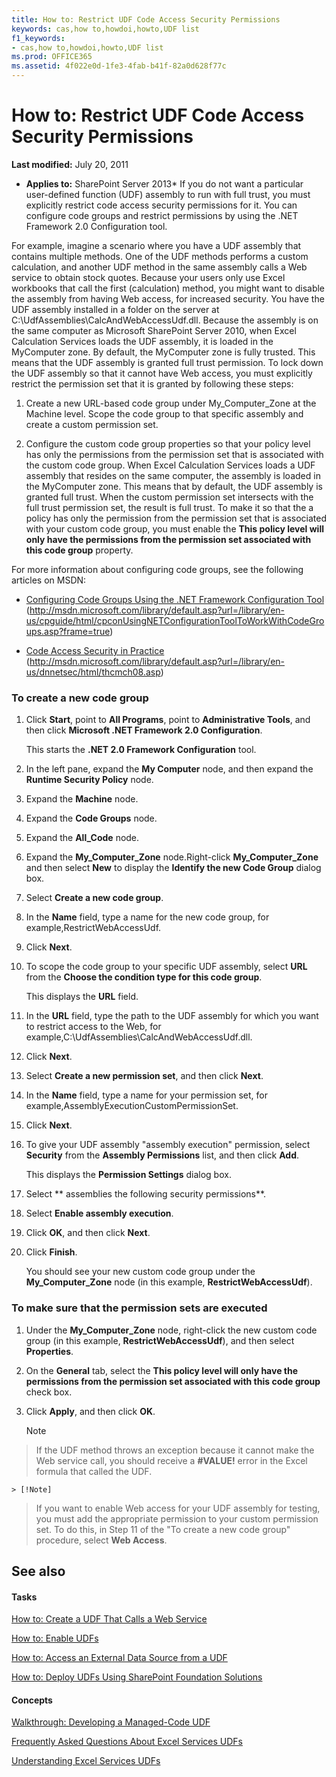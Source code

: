 ```yaml
---
title: How to: Restrict UDF Code Access Security Permissions
keywords: cas,how to,howdoi,howto,UDF list
f1_keywords:
- cas,how to,howdoi,howto,UDF list
ms.prod: OFFICE365
ms.assetid: 4f022e0d-1fe3-4fab-b41f-82a0d628f77c
---
```



# How to: Restrict UDF Code Access Security Permissions

 **Last modified:** July 20, 2011
  
    
    

 * **Applies to:** SharePoint Server 2013* 
If you do not want a particular user-defined function (UDF) assembly to run with full trust, you must explicitly restrict code access security permissions for it. You can configure code groups and restrict permissions by using the .NET Framework 2.0 Configuration tool. 
  
    
    

For example, imagine a scenario where you have a UDF assembly that contains multiple methods. One of the UDF methods performs a custom calculation, and another UDF method in the same assembly calls a Web service to obtain stock quotes. Because your users only use Excel workbooks that call the first (calculation) method, you might want to disable the assembly from having Web access, for increased security. You have the UDF assembly installed in a folder on the server at C:\\UdfAssemblies\\CalcAndWebAccessUdf.dll. Because the assembly is on the same computer as Microsoft SharePoint Server 2010, when Excel Calculation Services loads the UDF assembly, it is loaded in the MyComputer zone. By default, the MyComputer zone is fully trusted. This means that the UDF assembly is granted full trust permission. To lock down the UDF assembly so that it cannot have Web access, you must explicitly restrict the permission set that it is granted by following these steps: 
1. Create a new URL-based code group under My_Computer_Zone at the Machine level. Scope the code group to that specific assembly and create a custom permission set. 
    
  
2. Configure the custom code group properties so that your policy level has only the permissions from the permission set that is associated with the custom code group. When Excel Calculation Services loads a UDF assembly that resides on the same computer, the assembly is loaded in the MyComputer zone. This means that by default, the UDF assembly is granted full trust. When the custom permission set intersects with the full trust permission set, the result is full trust. To make it so that the a policy has only the permission from the permission set that is associated with your custom code group, you must enable the  **This policy level will only have the permissions from the permission set associated with this code group** property.
    
  
For more information about configuring code groups, see the following articles on MSDN: 
-  [Configuring Code Groups Using the .NET Framework Configuration Tool](http://msdn.microsoft.com/library/default.asp?url=/library/en-us/cpguide/html/cpconUsingNETConfigurationToolToWorkWithCodeGroups.asp?frame=true) (http://msdn.microsoft.com/library/default.asp?url=/library/en-us/cpguide/html/cpconUsingNETConfigurationToolToWorkWithCodeGroups.asp?frame=true)
    
  
-  [Code Access Security in Practice](http://msdn.microsoft.com/library/default.asp?url=/library/en-us/dnnetsec/html/thcmch08.asp) (http://msdn.microsoft.com/library/default.asp?url=/library/en-us/dnnetsec/html/thcmch08.asp)
    
  

### To create a new code group


1. Click  **Start**, point to  **All Programs**, point to  **Administrative Tools**, and then click  **Microsoft .NET Framework 2.0 Configuration**. 
    
    This starts the  **.NET 2.0 Framework Configuration** tool.
    
  
2. In the left pane, expand the  **My Computer** node, and then expand the **Runtime Security Policy** node.
    
  
3. Expand the  **Machine** node.
    
  
4. Expand the  **Code Groups** node.
    
  
5. Expand the  **All_Code** node.
    
  
6. Expand the  **My_Computer_Zone** node.Right-click **My_Computer_Zone** and then select **New** to display the **Identify the new Code Group** dialog box.
    
  
7. Select  **Create a new code group**. 
    
  
8. In the  **Name** field, type a name for the new code group, for example,RestrictWebAccessUdf. 
    
  
9. Click  **Next**. 
    
  
10. To scope the code group to your specific UDF assembly, select  **URL** from the **Choose the condition type for this code group**. 
    
    This displays the  **URL** field.
    
  
11. In the  **URL** field, type the path to the UDF assembly for which you want to restrict access to the Web, for example,C:\\UdfAssemblies\\CalcAndWebAccessUdf.dll. 
    
  
12. Click  **Next**. 
    
  
13. Select  **Create a new permission set**, and then click  **Next**. 
    
  
14. In the  **Name** field, type a name for your permission set, for example,AssemblyExecutionCustomPermissionSet. 
    
  
15. Click  **Next**. 
    
  
16. To give your UDF assembly "assembly execution" permission, select  **Security** from the **Assembly Permissions** list, and then click **Add**. 
    
    This displays the  **Permission Settings** dialog box.
    
  
17. Select  ** assemblies the following security permissions**. 
    
  
18. Select  **Enable assembly execution**. 
    
  
19. Click  **OK**, and then click  **Next**. 
    
  
20. Click  **Finish**. 
    
    You should see your new custom code group under the  **My_Computer_Zone** node (in this example, **RestrictWebAccessUdf**). 
    
  

### To make sure that the permission sets are executed


1. Under the  **My_Computer_Zone** node, right-click the new custom code group (in this example, **RestrictWebAccessUdf**), and then select  **Properties**. 
    
  
2. On the  **General** tab, select the **This policy level will only have the permissions from the permission set associated with this code group** check box.
    
  
3. Click  **Apply**, and then click  **OK**. 
    
    > [!Note]  
> If the UDF method throws an exception because it cannot make the Web service call, you should receive a  **#VALUE!** error in the Excel formula that called the UDF.

    > [!Note]  
>  If you want to enable Web access for your UDF assembly for testing, you must add the appropriate permission to your custom permission set. To do this, in Step 11 of the "To create a new code group" procedure, select **Web Access**. 

## See also


#### Tasks


  
    
    
 [How to: Create a UDF That Calls a Web Service](how-to-create-a-udf-that-calls-a-web-service.md)
  
    
    
 [How to: Enable UDFs](how-to-enable-udfs.md)
  
    
    
 [How to: Access an External Data Source from a UDF](how-to-access-an-external-data-source-from-a-udf.md)
  
    
    
 [How to: Deploy UDFs Using SharePoint Foundation Solutions](how-to-deploy-udfs-using-sharepoint-foundation-solutions.md)
#### Concepts


  
    
    
 [Walkthrough: Developing a Managed-Code UDF](walkthrough-developing-a-managed-code-udf.md)
  
    
    
 [Frequently Asked Questions About Excel Services UDFs](frequently-asked-questions-about-excel-services-udfs.md)
  
    
    
 [Understanding Excel Services UDFs](understanding-excel-services-udfs.md)
